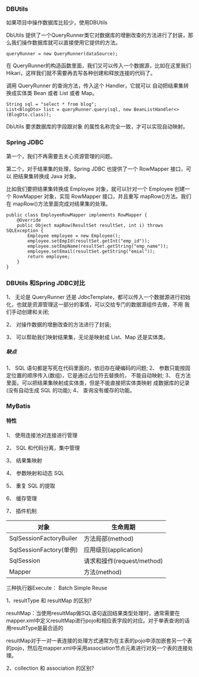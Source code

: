 ### DBUtils

如果项目中操作数据库比较少，使用DBUtils

DbUtils 提供了一个QueryRunner类它对数据库的增删改查的方法进行了封装，那么我们操作数据库就可以直接使用它提供的方法。
```
queryRunner = new QueryRunner(dataSource);
```
在 QueryRunner的构造函数里面，我们又可以传入一个数据源，比如在这里我们Hikari，这样我们就不需要再去写各种创建和释放连接的代码了。

调用 QueryRunner 的查询方法，传入这个 Handler，它就可以 自动把结果集转换成实体类 Bean 或者 List 或者 Map。
```
String sql = "select * from blog";
List<BlogDto> list = queryRunner.query(sql, new BeanListHandler<>(BlogDto.class));
```

DbUtils 要求数据库的字段跟对象 的属性名称完全一致，才可以实现自动映射。


### Spring JDBC


第一个，我们不再需要去关心资源管理的问题。

第二个，对于结果集的处理，Spring JDBC 也提供了一个 RowMapper 接口，可以
把结果集转换成 Java 对象。

比如我们要把结果集转换成 Employee 对象，就可以针对一个 Employee
创建一个 RowMapper 对象，实现 RowMapper 接口，并且重写 mapRow()方法。我们 在 mapRow()方法里面完成对结果集的处理。

```
public class EmployeeRowMapper implements RowMapper { 
    @Override
    public Object mapRow(ResultSet resultSet, int i) throws SQLException {
        Employee employee = new Employee();
        employee.setEmpId(resultSet.getInt("emp_id"));
        employee.setEmpName(resultSet.getString("emp_name"));
        employee.setEmail(resultSet.getString("emial"));
        return employee;
    }
}
```
### DBUtils 和Spring JDBC对比
1、 无论是 QueryRunner 还是 JdbcTemplate，都可以传入一个数据源进行初始 化，也就是资源管理这一部分的事情，可以交给专门的数据源组件去做，不用 我们手动创建和关闭;

2、 对操作数据的增删改查的方法进行了封装;

3、 可以帮助我们映射结果集，无论是映射成 List、Map 还是实体类。

##### 缺点
1、 SQL 语句都是写死在代码里面的，依旧存在硬编码的问题;
2、 参数只能按固定位置的顺序传入(数组)，它是通过占位符去替换的，
不能自动映射;
3、 在方法里面，可以把结果集映射成实体类，但是不能直接把实体类映射
成数据库的记录(没有自动生成 SQL 的功能);
4、 查询没有缓存的功能。

### MyBatis

#### 特性
1、 使用连接池对连接进行管理

2、 SQL 和代码分离，集中管理

3、 结果集映射

4、 参数映射和动态 SQL

5、 重复 SQL 的提取

6、 缓存管理

7、 插件机制



对象 | 生命周期
---|---
SqlSessionFactoryBuiler | 方法局部(method)
SqlSessionFactory(单例) | 应用级别(application)
SqlSession | 请求和操作(request/method)
Mapper | 方法(method)



三种执行器Execute：
    Batch Simple Reuse
    
    

1、resultType 和 resultMap 的区别?

resultMap：当使用resultMap做SQL语句返回结果类型处理时，通常需要在mapper.xml中定义resultMap进行pojo和相应表字段的对应。对于单表查询的话用resultType是最合适的


resultMap对于一对一表连接的处理方式通常为在主表的pojo中添加嵌套另一个表的pojo，然后在mapper.xml中采用association节点元素进行对另一个表的连接处理。



2、collection 和 association 的区别?
